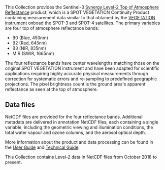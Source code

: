 This Collection provides the Sentinel-3 [Synergy Level-2 Top of Atmosphere Reflectance](https://sentinels.copernicus.eu/web/sentinel/user-guides/sentinel-3-synergy/product-types/level-2-vgp) product, which is a SPOT VEGETATION Continuity Product containing measurement data similar to that obtained by the [VEGETATION instrument](https://docs.terrascope.be/#/Satellites/SPOT-VGT/MissionInstruments) onboad the SPOT-3 and SPOT-4 satellites. The primary variables are four top of atmosphere reflectance bands:

- B0 (Blue, 450nm)
- B2 (Red, 645nm)
- B3 (NIR, 835nm)
- MIR (SWIR, 1665nm)

The four reflectance bands have center wavelengths matching those on the original SPOT VEGETATION instrument and have been adapted for scientific applications requiring highly accurate physical measurements through correction for systematic errors and re-sampling to predefined geographic projections. The pixel brightness count is the ground area's apparent reflectance as seen at the top of atmosphere.

## Data files

NetCDF files are provided for the four reflectance bands. Additional metadata are delivered in annotation NetCDF files, each containing a single variable, including the geometric viewing and illumination conditions, the total water vapour and ozone columns, and the aerosol optical depth.

More information about the product and data processing can be found in the [User Guide](https://sentinels.copernicus.eu/web/sentinel/user-guides/sentinel-3-synergy/product-types/level-2-vgp) and [Technical Guide](https://sentinel.esa.int/web/sentinel/technical-guides/sentinel-3-synergy/level-2/vgt-p-product).

This Collection contains Level-2 data in NetCDF files from October 2018 to present.
